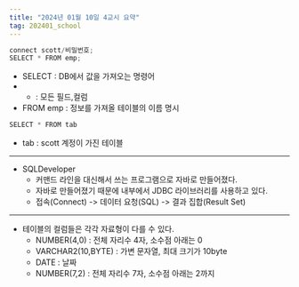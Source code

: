 ```yaml
---
title: "2024년 01월 10일 4교시 요약"
tag: 202401_school
---
```


```java
connect scott/비밀번호;
SELECT * FROM emp;
```
- SELECT : DB에서 값을 가져오는 명령어
- * : 모든 필드,컬럼
- FROM emp : 정보를 가져올 테이블의 이름 명시

```java
SELECT * FROM tab
```
- tab : scott 계정이 가진 테이블

---


- SQLDeveloper
  - 커맨드 라인을 대신해서 쓰는 프로그램으로 자바로 만들어졌다.
  - 자바로 만들어졌기 때문에 내부에서 JDBC 라이브러리를 사용하고 있다.
  - 접속(Connect) -> 데이터 요청(SQL) -> 결과 집합(Result Set)

---
- 테이블의 컬럼들은 각각 자료형이 다를 수 있다.
  - NUMBER(4,0) : 전체 자리수 4자, 소수점 아래는 0
  - VARCHAR2(10,BYTE) : 가변 문자열, 최대 크기가 10byte
  - DATE : 날짜
  - NUMBER(7,2) : 전체 자리수 7자, 소수점 아래는 2까지